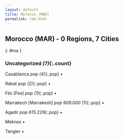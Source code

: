 ```yaml
---
layout: default
title: Morocco (MAR)
permalink: /ma.html
---
```



## Morocco (MAR) - 0 Regions, 7 Cities
{: #ma }





### Uncategorized _(7)_{:.count}


Casablanca  _pop (4)_{:.pop} •

Rabat  _pop (2)_{:.pop} •

Fès [Fes]  _pop (1)_{:.pop} •

Marrakech [Marrakesh]  _pop 909.000 (1)_{:.pop} •

Agadir  _pop 615.229_{:.pop} •

Meknes  •

Tangier  •


 
